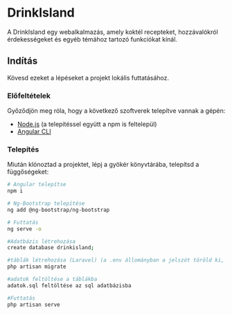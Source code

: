 # DrinkIsland

A DrinkIsland egy webalkalmazás, amely koktél recepteket, 
hozzávalókról érdekességeket és egyéb témához tartozó funkciókat kínál.

## Indítás

Kövesd ezeket a lépéseket a projekt lokális futtatásához.

### Előfeltételek

Győződjön meg róla, hogy a következő szoftverek telepítve vannak a gépén:

- [Node.js](https://nodejs.org/) (a telepítéssel együtt a npm is feltelepül)
- [Angular CLI](https://cli.angular.io/)

### Telepítés
Miután klónoztad a projektet, lépj a gyökér könyvtárába, 
telepítsd a függőségeket:

```bash
# Angular telepítse
npm i

# Ng-Bootstrap telepítése
ng add @ng-bootstrap/ng-bootstrap

# Futtatás
ng serve -o

#Adatbázis létrehozása
create database drinkisland;

#táblák létrehozása (Laravel) (a .env állományban a jelszót töröld ki, ha van ott valami)
php artisan migrate

#adatok feltöltése a táblákba
adatok.sql feltöltése az sql adatbázisba

#Futtatás
php artisan serve

